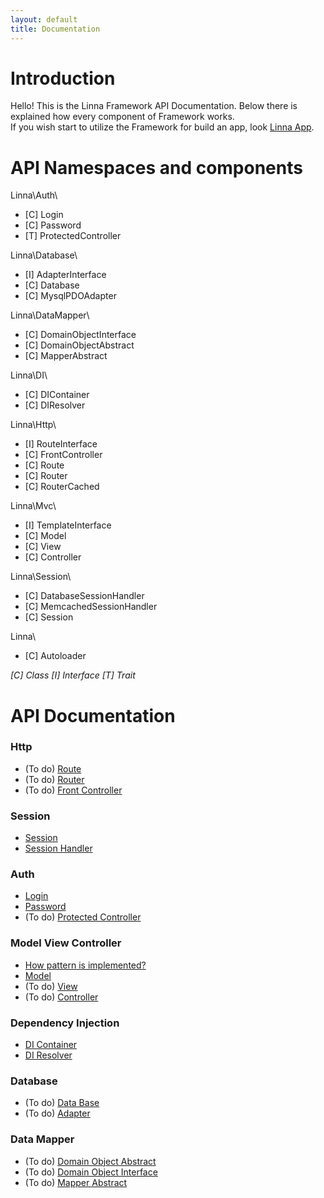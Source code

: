 ```yaml
---
layout: default
title: Documentation
---
```


# Introduction

Hello! This is the Linna Framework API Documentation. Below there is explained how every component of Framework works.<br/>
If you wish start to utilize the Framework for build an app, look [Linna App](https://github.com/s3b4stian/linna-app).

# API Namespaces and components

Linna\Auth\
- [C] Login
- [C] Password
- [T] ProtectedController

Linna\Database\
- [I] AdapterInterface
- [C] Database
- [C] MysqlPDOAdapter

Linna\DataMapper\
- [C] DomainObjectInterface
- [C] DomainObjectAbstract
- [C] MapperAbstract

Linna\DI\
- [C] DIContainer
- [C] DIResolver

Linna\Http\
- [I] RouteInterface
- [C] FrontController
- [C] Route
- [C] Router
- [C] RouterCached

Linna\Mvc\
- [I] TemplateInterface
- [C] Model
- [C] View
- [C] Controller

Linna\Session\
- [C] DatabaseSessionHandler
- [C] MemcachedSessionHandler
- [C] Session

Linna\
- [C] Autoloader

*[C] Class [I] Interface [T] Trait*

# API Documentation

### Http
* (To do) [Route](route.md)
* (To do) [Router](router.md)
* (To do) [Front Controller](frontController.md)

### Session
* [Session](session.md)
* [Session Handler](sessionHandler.md)

### Auth
* [Login](login.md)
* [Password](password.md)
* (To do) [Protected Controller](protectedController.md)

### Model View Controller
* [How pattern is implemented?](mvcImplement.md)
* [Model](model.md)
* (To do) [View](view.md)
* (To do) [Controller](controller.md)

### Dependency Injection
* [DI Container](diContainer.md)
* [DI Resolver](diResolver.md)

### Database
* (To do) [Data Base](dataBase.md)
* (To do) [Adapter](adapter.md)

### Data Mapper
* (To do) [Domain Object Abstract](domainObjectAbstract.md)
* (To do) [Domain Object Interface](domainObjectInterface.md)
* (To do) [Mapper Abstract](mapperAbstract.md)
